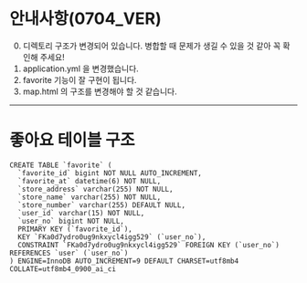 # 안내사항(0704_VER)
0. 디렉토리 구조가 변경되어 있습니다. 병합할 때 문제가 생길 수 있을 것 같아 꼭 확인해 주세요! 
1. application.yml 을 변경했습니다. 
2. favorite 기능이 잘 구현이 됩니다.
3. map.html 의 구조를 변경해야 할 것 같습니다.

---
# 좋아요 테이블 구조
```
CREATE TABLE `favorite` (
  `favorite_id` bigint NOT NULL AUTO_INCREMENT,
  `favorite_at` datetime(6) NOT NULL,
  `store_address` varchar(255) NOT NULL,
  `store_name` varchar(255) NOT NULL,
  `store_number` varchar(255) DEFAULT NULL,
  `user_id` varchar(15) NOT NULL,
  `user_no` bigint NOT NULL,
  PRIMARY KEY (`favorite_id`),
  KEY `FKa0d7ydro0ug9nkxycl4igg529` (`user_no`),
  CONSTRAINT `FKa0d7ydro0ug9nkxycl4igg529` FOREIGN KEY (`user_no`) REFERENCES `user` (`user_no`)
) ENGINE=InnoDB AUTO_INCREMENT=9 DEFAULT CHARSET=utf8mb4 COLLATE=utf8mb4_0900_ai_ci
```